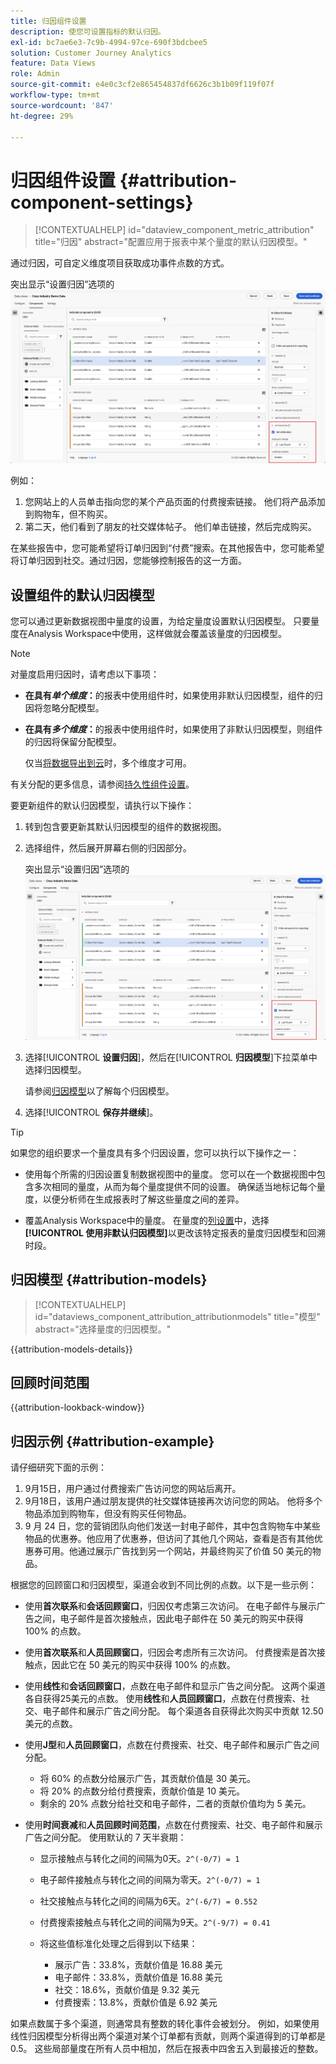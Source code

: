 ```yaml
---
title: 归因组件设置
description: 使您可设置指标的默认归因。
exl-id: bc7ae6e3-7c9b-4994-97ce-690f3bdcbee5
solution: Customer Journey Analytics
feature: Data Views
role: Admin
source-git-commit: e4e0c3cf2e865454837df6626c3b1b09f119f07f
workflow-type: tm+mt
source-wordcount: '847'
ht-degree: 29%

---
```


# 归因组件设置 {#attribution-component-settings}

<!-- markdownlint-disable MD034 -->

>[!CONTEXTUALHELP]
>id="dataview_component_metric_attribution"
>title="归因"
>abstract="配置应用于报表中某个量度的默认归因模型。"

<!-- markdownlint-enable MD034 -->


通过归因，可自定义维度项目获取成功事件点数的方式。

突出显示“设置归因”选项的![数据视图窗口](../assets/attribution-settings.png)

例如：

1. 您网站上的人员单击指向您的某个产品页面的付费搜索链接。 他们将产品添加到购物车，但不购买。
2. 第二天，他们看到了朋友的社交媒体帖子。 他们单击链接，然后完成购买。

在某些报告中，您可能希望将订单归因到“付费”搜索。在其他报告中，您可能希望将订单归因到社交。通过归因，您能够控制报告的这一方面。

## 设置组件的默认归因模型

您可以通过更新数据视图中量度的设置，为给定量度设置默认归因模型。 只要量度在Analysis Workspace中使用，这样做就会覆盖该量度的归因模型。

>[!NOTE]
>
>对量度启用归因时，请考虑以下事项：
>
>* **在具有&#x200B;*单个维度*：**&#x200B;的报表中使用组件时，如果使用非默认归因模型，组件的归因将忽略分配模型。
>
>* **在具有&#x200B;*多个维度*：**&#x200B;的报表中使用组件时，如果使用了非默认归因模型，则组件的归因将保留分配模型。
>
>   仅当[将数据导出到云](/help/analysis-workspace/export/export-cloud.md)时，多个维度才可用。
>
> 有关分配的更多信息，请参阅[持久性组件设置](/help/data-views/component-settings/persistence.md)。

要更新组件的默认归因模型，请执行以下操作：

1. 转到包含要更新其默认归因模型的组件的数据视图。

1. 选择组件，然后展开屏幕右侧的归因部分。

   突出显示“设置归因”选项的![数据视图窗口](../assets/attribution-settings.png)

1. 选择&#x200B;[!UICONTROL **设置归因**]，然后在&#x200B;[!UICONTROL **归因模型**]&#x200B;下拉菜单中选择归因模型。

   请参阅[归因模型](#attribution-models)以了解每个归因模型。

1. 选择&#x200B;[!UICONTROL **保存并继续**]。

>[!TIP]
>
>如果您的组织要求一个量度具有多个归因设置，您可以执行以下操作之一：
>
> * 使用每个所需的归因设置复制数据视图中的量度。 您可以在一个数据视图中包含多次相同的量度，从而为每个量度提供不同的设置。 确保适当地标记每个量度，以便分析师在生成报表时了解这些量度之间的差异。
>
> * 覆盖Analysis Workspace中的量度。 在量度的[列设置](/help/analysis-workspace/visualizations/freeform-table/column-row-settings/column-settings.md)中，选择&#x200B;**[!UICONTROL 使用非默认归因模型]**&#x200B;以更改该特定报表的量度归因模型和回溯时段。

## 归因模型 {#attribution-models}

<!-- markdownlint-disable MD034 -->

>[!CONTEXTUALHELP]
>id="dataviews_component_attribution_attributionmodels"
>title="模型"
>abstract="选择量度的归因模型。"

<!-- markdownlint-enable MD034 -->

{{attribution-models-details}}


## 回顾时间范围

{{attribution-lookback-window}}



## 归因示例 {#attribution-example}

请仔细研究下面的示例：

1. 9月15日，用户通过付费搜索广告访问您的网站后离开。
1. 9月18日，该用户通过朋友提供的社交媒体链接再次访问您的网站。 他将多个物品添加到购物车，但没有购买任何物品。
1. 9 月 24 日，您的营销团队向他们发送一封电子邮件，其中包含购物车中某些物品的优惠券。他应用了优惠券，但访问了其他几个网站，查看是否有其他优惠券可用。他通过展示广告找到另一个网站，并最终购买了价值 50 美元的物品。

根据您的回顾窗口和归因模型，渠道会收到不同比例的点数。以下是一些示例：

* 使用&#x200B;**首次联系**&#x200B;和&#x200B;**会话回顾窗口**，归因仅考虑第三次访问。 在电子邮件与展示广告之间，电子邮件是首次接触点，因此电子邮件在 50 美元的购买中获得 100% 的点数。

* 使用&#x200B;**首次联系**&#x200B;和&#x200B;**人员回顾窗口**，归因会考虑所有三次访问。 付费搜索是首次接触点，因此它在 50 美元的购买中获得 100% 的点数。

* 使用&#x200B;**线性**&#x200B;和&#x200B;**会话回顾窗口**，点数在电子邮件和显示广告之间分配。 这两个渠道各自获得25美元的点数。
使用**线性**&#x200B;和&#x200B;**人员回顾窗口**，点数在付费搜索、社交、电子邮件和展示广告之间分配。 每个渠道各自获得此次购买中贡献 12.50 美元的点数。

* 使用&#x200B;**J型**&#x200B;和&#x200B;**人员回顾窗口**，点数在付费搜索、社交、电子邮件和展示广告之间分配。

   * 将 60% 的点数分给展示广告，其贡献价值是 30 美元。
   * 将 20% 的点数分给付费搜索，贡献价值是 10 美元。
   * 剩余的 20% 点数分给社交和电子邮件，二者的贡献价值均为 5 美元。

* 使用&#x200B;**时间衰减**&#x200B;和&#x200B;**人员回顾时间范围**，点数在付费搜索、社交、电子邮件和展示广告之间分配。 使用默认的 7 天半衰期：

   * 显示接触点与转化之间的间隔为0天。`2^(-0/7) = 1`
   * 电子邮件接触点与转化之间的间隔为零天。`2^(-0/7) = 1`
   * 社交接触点与转化之间的间隔为6天。`2^(-6/7) = 0.552`
   * 付费搜索接触点与转化之间的间隔为9天。`2^(-9/7) = 0.41`
   * 将这些值标准化处理之后得到以下结果：

      * 展示广告：33.8%，贡献价值是 16.88 美元
      * 电子邮件：33.8%，贡献价值是 16.88 美元
      * 社交：18.6%，贡献价值是 9.32 美元
      * 付费搜索：13.8%，贡献价值是 6.92 美元

如果点数属于多个渠道，则通常具有整数的转化事件会被划分。 例如，如果使用线性归因模型分析得出两个渠道对某个订单都有贡献，则两个渠道得到的订单都是0.5。 这些局部量度在所有人员中相加，然后在报表中四舍五入到最接近的整数。


